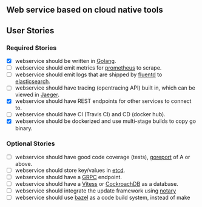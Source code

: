 ## Web service based on cloud native tools

## User Stories

### Required Stories
- [x] webservice should be written in [Golang](https://golang.org/).
- [ ] webservice should emit metrics for [prometheus](https://prometheus.io/) to scrape.
- [ ] webservice should emit logs that are shipped by [fluentd](https://www.fluentd.org/) to [elasticsearch](https://www.elastic.co/guide/en/elasticsearch/reference/current/index.html).
- [ ] webservice should have tracing (opentracing API) built in, which can be viewed in [Jaeger](http://jaeger.readthedocs.io/en/latest/).
- [x] webservice should have REST endpoints for other services to connect to.
- [ ] webservice should have CI (Travis CI) and CD (docker hub).
- [x] webservice should be dockerized and use multi-stage builds to copy go binary.

### Optional Stories
- [ ] webservice should have good code coverage (tests), [goreport](https://goreportcard.com/) of A or above.
- [ ] webservice should store key/values in [etcd](https://coreos.com/etcd/docs/latest/).
- [ ] webservice should have a [GRPC](https://grpc.io/) endpoint.
- [ ] webservice should have a [Vitess](http://vitess.io/) or [CockroachDB](https://github.com/cockroachdb/cockroach) as a database.
- [ ] webservice should integrate the update framework using [notary](https://github.com/theupdateframework/notary)
- [ ] webservice should use [bazel](https://bazel.build/) as a code build system, instead of make
